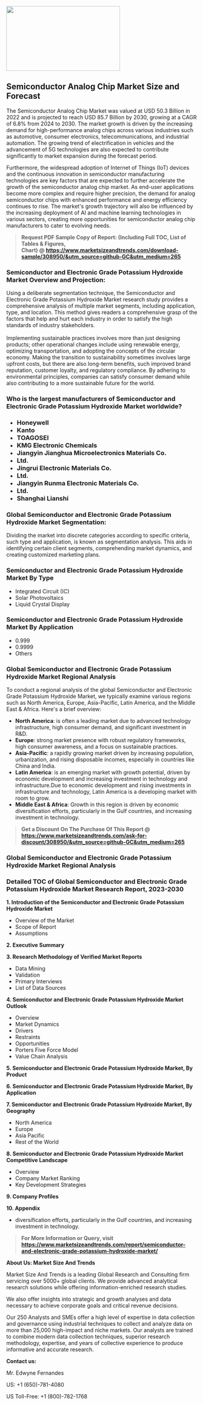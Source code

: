 <p><img class="alignnone size-medium wp-image-20088" src="https://ffe5etoiles.com/wp-content/uploads/2024/12/MST1-300x171.png" alt="" width="300" height="171" /></p><h2>Semiconductor Analog Chip Market Size and Forecast</h2><p>The Semiconductor Analog Chip Market was valued at USD 50.3 Billion in 2022 and is projected to reach USD 85.7 Billion by 2030, growing at a CAGR of 6.8% from 2024 to 2030. The market growth is driven by the increasing demand for high-performance analog chips across various industries such as automotive, consumer electronics, telecommunications, and industrial automation. The growing trend of electrification in vehicles and the advancement of 5G technologies are also expected to contribute significantly to market expansion during the forecast period.</p><p>Furthermore, the widespread adoption of Internet of Things (IoT) devices and the continuous innovation in semiconductor manufacturing technologies are key factors that are expected to further accelerate the growth of the semiconductor analog chip market. As end-user applications become more complex and require higher precision, the demand for analog semiconductor chips with enhanced performance and energy efficiency continues to rise. The market's growth trajectory will also be influenced by the increasing deployment of AI and machine learning technologies in various sectors, creating more opportunities for semiconductor analog chip manufacturers to cater to evolving needs.</p></p><blockquote id="" class=""><strong>Request PDF Sample Copy of Report: (Including Full TOC, List of Tables &amp; Figures, Chart)&nbsp;@&nbsp;<strong><a href="https://www.marketsizeandtrends.com/download-sample/308950/&utm_source=github-GC&utm_medium=265" target="_blank">https://www.marketsizeandtrends.com/download-sample/308950/&utm_source=github-GC&utm_medium=265</a></strong></strong></blockquote><h3 id="" class="">Semiconductor and Electronic Grade Potassium Hydroxide Market&nbsp;Overview and Projection:</h3><p id="" class="">Using a deliberate segmentation technique, the Semiconductor and Electronic Grade Potassium Hydroxide Market research study provides a comprehensive analysis of multiple market segments, including application, type, and location. This method gives readers a comprehensive grasp of the factors that help and hurt each industry in order to satisfy the high standards of industry stakeholders. <br /> <br />Implementing sustainable practices involves more than just designing products; other operational changes include using renewable energy, optimizing transportation, and adopting the concepts of the circular economy. Making the transition to sustainability sometimes involves large upfront costs, but there are also long-term benefits, such improved brand reputation, customer loyalty, and regulatory compliance. By adhering to environmental principles, companies can satisfy consumer demand while also contributing to a more sustainable future for the world.</p><h3 id="" class="">Who is the largest manufacturers of&nbsp;Semiconductor and Electronic Grade Potassium Hydroxide Market worldwide?</h3><h3 class=""><p><ul><li>Honeywell </li><li> Kanto </li><li> TOAGOSEI </li><li> KMG Electronic Chemicals </li><li> Jiangyin Jianghua Microelectronics Materials Co. </li><li> Ltd. </li><li> Jingrui Electronic Materials Co. </li><li> Ltd. </li><li> Jiangyin Runma Electronic Materials Co. </li><li> Ltd. </li><li> Shanghai Lianshi</li></ul></p></h3><h3 id="" class="">Global&nbsp;Semiconductor and Electronic Grade Potassium Hydroxide Market Segmentation:</h3><p id="" class="">Dividing the market into discrete categories according to specific criteria, such type and application, is known as segmentation analysis. This aids in identifying certain client segments, comprehending market dynamics, and creating customized marketing plans.</p><h3 id="" class="">Semiconductor and Electronic Grade Potassium Hydroxide Market&nbsp;By Type</h3><p><p><ul><li>Integrated Circuit (IC)</li><li> Solar Photovoltaics</li><li> Liquid Crystal Display</p></li></ul></p></p><h3 id="" class="">Semiconductor and Electronic Grade Potassium Hydroxide Market&nbsp;By Application</h3><p class=""><p><ul><li>0.999</li><li> 0.9999</li><li> Others</li></ul></p></p><h3 id="" class="">Global Semiconductor and Electronic Grade Potassium Hydroxide Market Regional Analysis</h3><p id="" class="">To conduct a regional analysis of the global Semiconductor and Electronic Grade Potassium Hydroxide Market, we typically examine various regions such as North America, Europe, Asia-Pacific, Latin America, and the Middle East &amp; Africa. Here's a brief overview:</p><ul><li><strong>North America</strong>: is often a leading market due to advanced technology infrastructure, high consumer demand, and significant investment in R&amp;D.</li><li><strong>Europe</strong>: strong market presence with robust regulatory frameworks, high consumer awareness, and a focus on sustainable practices.</li><li><strong>Asia-Pacific</strong>: a rapidly growing market driven by increasing population, urbanization, and rising disposable incomes, especially in countries like China and India.</li><li><strong>Latin America</strong>: is an emerging market with growth potential, driven by economic development and increasing investment in technology and infrastructure.Due to economic development and rising investments in infrastructure and technology, Latin America is a developing market with room to grow.</li><li><strong>Middle East &amp; Africa</strong>: Growth in this region is driven by economic diversification efforts, particularly in the Gulf countries, and increasing investment in technology.</li></ul><blockquote id="" class=""><strong>Get a Discount On The Purchase Of This Report @ <strong><a href="https://www.marketsizeandtrends.com/ask-for-discount/308950/&utm_source=github-GC&utm_medium=265" target="_blank">https://www.marketsizeandtrends.com/ask-for-discount/308950/&utm_source=github-GC&utm_medium=265</a></strong></strong></blockquote><h3 id="" class="">Global Semiconductor and Electronic Grade Potassium Hydroxide Market Regional Analysis</h3><h3 id="" class="">Detailed TOC of Global Semiconductor and Electronic Grade Potassium Hydroxide Market Research Report, 2023-2030</h3><p id="" class=""><strong>1. Introduction of the Semiconductor and Electronic Grade Potassium Hydroxide Market</strong></p><ul><li>Overview of the Market</li><li>Scope of Report</li><li>Assumptions</li></ul><p id="" class=""><strong>2. Executive Summary</strong></p><p id="" class=""><strong>3. Research Methodology of Verified Market Reports</strong></p><ul><li>Data Mining</li><li>Validation</li><li>Primary Interviews</li><li>List of Data Sources</li></ul><p id="" class=""><strong>4. Semiconductor and Electronic Grade Potassium Hydroxide Market Outlook</strong></p><ul><li>Overview</li><li>Market Dynamics</li><li>Drivers</li><li>Restraints</li><li>Opportunities</li><li>Porters Five Force Model</li><li>Value Chain Analysis</li></ul><p id="" class=""><strong>5. Semiconductor and Electronic Grade Potassium Hydroxide Market, By Product</strong></p><p id="" class=""><strong>6. Semiconductor and Electronic Grade Potassium Hydroxide Market, By Application</strong></p><p id="" class=""><strong>7. Semiconductor and Electronic Grade Potassium Hydroxide Market, By Geography</strong></p><ul><li>North America</li><li>Europe</li><li>Asia Pacific</li><li>Rest of the World</li></ul><p id="" class=""><strong>8. Semiconductor and Electronic Grade Potassium Hydroxide Market Competitive Landscape</strong></p><ul><li>Overview</li><li>Company Market Ranking</li><li>Key Development Strategies</li></ul><p id="" class=""><strong>9. Company Profiles</strong></p><p id="" class=""><strong>10. Appendix</strong></p><ul><li>diversification efforts, particularly in the Gulf countries, and increasing investment in technology.</li></ul><blockquote id="" class=""><strong>For More Information or Query, visit <strong><strong><a href="https://www.marketsizeandtrends.com/report/semiconductor-and-electronic-grade-potassium-hydroxide-market/" target="_blank">https://www.marketsizeandtrends.com/report/semiconductor-and-electronic-grade-potassium-hydroxide-market/</a></strong></strong></strong></blockquote><p id="" class=""><strong>About Us: Market Size And Trends</strong></p><p id="" class="">Market Size And Trends is a leading Global Research and Consulting firm servicing over 5000+ global clients. We provide advanced analytical research solutions while offering information-enriched research studies.</p><p id="" class="">We also offer insights into strategic and growth analyses and data necessary to achieve corporate goals and critical revenue decisions.</p><p id="" class="">Our 250 Analysts and SMEs offer a high level of expertise in data collection and governance using industrial techniques to collect and analyze data on more than 25,000 high-impact and niche markets. Our analysts are trained to combine modern data collection techniques, superior research methodology, expertise, and years of collective experience to produce informative and accurate research.</p><p id="" class=""><strong>Contact us:</strong></p><p id="" class="">Mr. Edwyne Fernandes</p><p id="" class="">US: +1 (650)-781-4080</p><p id="" class="">US Toll-Free: +1 (800)-782-1768</p>
